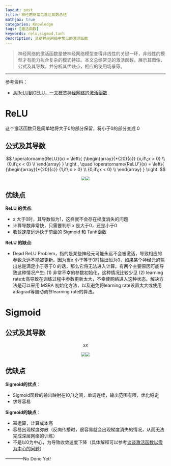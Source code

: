 ```yaml
---
layout: post
title: 神经网络常见激活函数总结
mathjax: true
categories: Knowledge
tags: [激活函数]
keywords: relu,sigmod,tanh
description: 总结神经网络中常见的激活函数
---
```


> 神经网络的激活函数是使神经网络模型变得非线性的关键一环，非线性的模型才有能力拟合复杂的模式特征。本文总结常见的激活函数，展示其图像、公式及其导数，并分析其优缺点，相应的使用场景等。

---

参考资料：

- [从ReLU到GELU，一文概览神经网络的激活函数](https://baijiahao.baidu.com/s?id=1653421414340022957&wfr=spider&for=pc )

# ReLU

 这个激活函数只是简单地将大于0的部分保留，将小于0的部分变成 0 

## 公式及其导数

$$
\operatorname{ReLU}(x) = \left\{ {\begin{array}{*{20}{c}}
   {x,if\;x > 0}  \\
   {0,if\;x < 0}  \\
 \end{array} } \right.,
 \quad 
 \operatorname{ReLU'}(x) = \left\{ {\begin{array}{*{20}{c}}
   {1,if\;x > 0}  \\
   {0,if\;x < 0}  \\
 \end{array} } \right.
$$

 <center> 
     <img src="https://raw.githubusercontent.com/huangtao36/huangtao36.github.io/master/_posts/2020-04-03-神经网络常见激活函数总结/assert/relu.png" style="zoom:80%" /><img src="https://raw.githubusercontent.com/huangtao36/huangtao36.github.io/master/_posts/2020-04-03-神经网络常见激活函数总结/assert/relu_derivative.png" style="zoom:80%" />
</center>

## 优缺点

**ReLU 的优点**:

- x 大于0时，其导数恒为1，这样就不会存在梯度消失的问题
- 计算导数非常快，只需要判断 x 是大于0，还是小于0
- 收敛速度远远快于前面的 Sigmoid 和 Tanh函数

**ReLU 的缺点**:

- Dead ReLU Problem，指的是某些神经元可能永远不会被激活，导致相应的参数永远不能被更新。因为当x 小于等于0时输出恒为0，如果某个神经元的输出总是满足小于等于0 的话，那么它将无法进入计算。有两个主要原因可能导致这种情况产生: (1) 非常不幸的参数初始化，这种情况比较少见 (2) learning rate太高导致在训练过程中参数更新太大，不幸使网络进入这种状态。解决方法是可以采用 MSRA 初始化方法，以及避免将learning rate设置太大或使用adagrad等自动调节learning rate的算法。

# Sigmoid

## 公式及其导数

$$
xx
$$

 <center> 
     <img src="https://raw.githubusercontent.com/huangtao36/huangtao36.github.io/master/_posts/2020-04-03-神经网络常见激活函数总结/assert/sigmod.png" style="zoom:80%" /><img src="https://raw.githubusercontent.com/huangtao36/huangtao36.github.io/master/_posts/2020-04-03-神经网络常见激活函数总结/assert/sigmod_derivative.png" style="zoom:80%" />
</center>

## 优缺点

**Sigmoid的优点**：

- Sigmoid函数的输出映射在(0,1)之间，单调连续，输出范围有限，优化稳定
- 求导容易

**Sigmoid的缺点**：

- 幂运算，计算成本高
- 容易出现梯度弥散（反向传播时，很容易就会出现梯度消失的情况，从而无法完成深层网络的训练）
- 不是以0为中心，为导致收敛速度下降（具体解释可以参考[谈谈激活函数以零为中心的问题](https://liam.page/2018/04/17/zero-centered-active-function/)）



————No Done Yet!